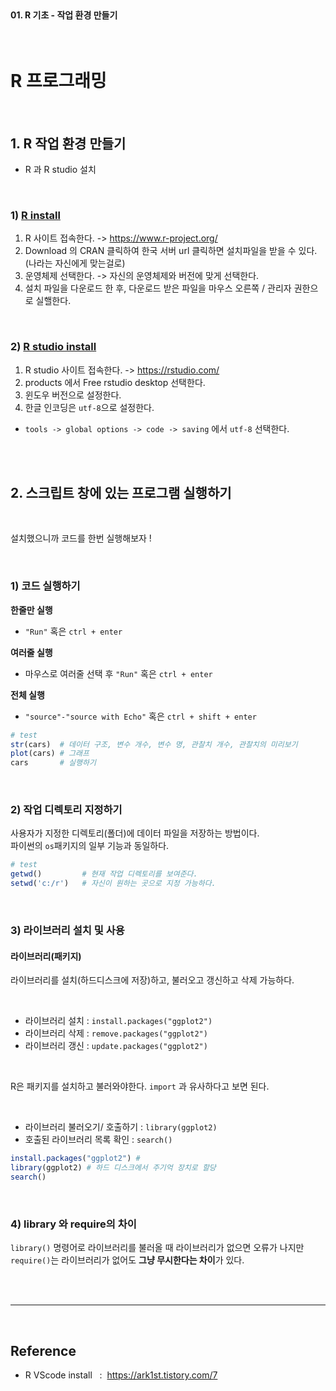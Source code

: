 <br>

#### 01. R 기초 - 작업 환경 만들기

<br>

# R 프로그래밍

<br>

## 1. R 작업 환경 만들기 

- R 과 R studio 설치 

<br>

### 1) [R install](https://ftp.harukasan.org/CRAN/)<br>


1. R 사이트 접속한다. ->  https://www.r-project.org/ 
2. Download 의 CRAN 클릭하여 한국 서버 url 클릭하면 설치파일을 받을 수 있다.  (나라는 자신에게 맞는걸로)
3. 운영체제 선택한다. -> 자신의 운영체제와 버전에 맞게 선택한다. 
4. 설치 파일을 다운로드 한 후, 다운로드 받은 파일을 마우스 오른쪽 / 관리자 권한으로 실핼한다.  

<br>

### 2) [R studio install](https://rstudio.com/products/rstudio/download/#download)<br>

1. R studio 사이트 접속한다. ->   https://rstudio.com/
2. products 에서 Free rstudio desktop 선택한다.
3. 윈도우 버전으로 설정한다.
4. 한글 인코딩은 `utf-8`으로 설정한다.
- `tools -> global options -> code -> saving` 에서 `utf-8` 선택한다. 

<br><br>


## 2. 스크립트 창에 있는 프로그램 실행하기

<br>

설치했으니까 코드를 한번 실행해보자 !

<br>

### 1) 코드 실행하기


**한줄만 실행**
- `"Run"` 혹은 `ctrl + enter`

**여러줄 실행** 
- 마우스로 여러줄 선택 후 `"Run"` 혹은 `ctrl + enter`

**전체 실행** 
- `"source"-"source with Echo"` 혹은 `ctrl + shift + enter`

```r
# test
str(cars)  # 데이터 구조, 변수 개수, 변수 명, 관찰치 개수, 관찰치의 미리보기
plot(cars) # 그래프 
cars       # 실행하기
```

<br>

### 2) 작업 디렉토리 지정하기 


사용자가 지정한 디렉토리(폴더)에 데이터 파일을 저장하는 방법이다. <br>
파이썬의 `os`패키지의 일부 기능과 동일하다. 

```r
# test
getwd()         # 현재 작업 디렉토리를 보여준다. 
setwd('c:/r')   # 자신이 원하는 곳으로 지정 가능하다. 
```
<br>

### 3) 라이브러리 설치 및 사용

#### 라이브러리(패키지)

라이브러리를 설치(하드디스크에 저장)하고, 불러오고 갱신하고 삭제 가능하다. 

<br>

- 라이브러리 설치 : `install.packages("ggplot2")`
- 라이브러리 삭제 : `remove.packages("ggplot2")`
- 라이브러리 갱신 : `update.packages("ggplot2")`

<br>

R은 패키지를 설치하고 불러와야한다. `import` 과 유사하다고 보면 된다. 

<br>

- 라이브러리 불러오기/ 호출하기 :  `library(ggplot2)`
- 호출된 라이브러리 목록 확인   :  `search()`


```R
install.packages("ggplot2") #
library(ggplot2) # 하드 디스크에서 주기억 장치로 할당
search() 
```

<br>

### 4) **library 와 require의 차이**

`library()` 명령어로 라이브러리를 불러올 때 라이브러리가 없으면 오류가 나지만 `require()`는 라이브러리가 없어도 **그냥 무시한다는 차이**가 있다.

<br><br>


---

<br>

## Reference <br>

- R VScode install  &nbsp; : &nbsp;<https://ark1st.tistory.com/7> <br>
